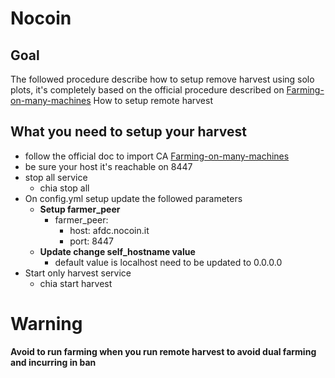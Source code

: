 # Nocoin
## Goal
The followed procedure describe how to setup remove harvest using solo plots,
it's completely based on the official procedure described on [Farming-on-many-machines](https://github.com/Chia-Network/chia-blockchain/wiki/Farming-on-many-machines)
How to setup remote harvest


## What you need to setup your harvest


- follow the official doc to import CA [Farming-on-many-machines](https://github.com/Chia-Network/chia-blockchain/wiki/Farming-on-many-machines)
- be sure your host it's reachable on 8447 
- stop all service 
  - chia stop all
- On config.yml setup update the followed parameters
  - <b>Setup farmer_peer</b>
    - farmer_peer:
      - host: afdc.nocoin.it
      - port: 8447
  - <b>Update change self_hostname value</b>
    -  default value is  localhost need to be updated to 0.0.0.0 
 - Start only harvest service
   - chia start harvest
  
# Warning
<b>Avoid to run farming  when you run remote harvest to avoid dual farming
and incurring in ban</b>
